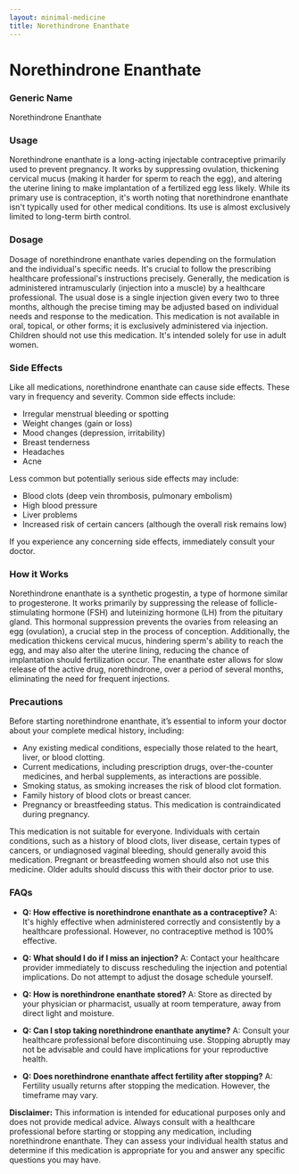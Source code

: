 ```yaml
---
layout: minimal-medicine
title: Norethindrone Enanthate
---
```


# Norethindrone Enanthate
### Generic Name
Norethindrone Enanthate

### Usage
Norethindrone enanthate is a long-acting injectable contraceptive primarily used to prevent pregnancy.  It works by suppressing ovulation, thickening cervical mucus (making it harder for sperm to reach the egg), and altering the uterine lining to make implantation of a fertilized egg less likely.  While its primary use is contraception, it's worth noting that norethindrone enanthate isn't typically used for other medical conditions.  Its use is almost exclusively limited to long-term birth control.

### Dosage
Dosage of norethindrone enanthate varies depending on the formulation and the individual's specific needs.  It's crucial to follow the prescribing healthcare professional's instructions precisely. Generally, the medication is administered intramuscularly (injection into a muscle) by a healthcare professional.  The usual dose is a single injection given every two to three months, although the precise timing may be adjusted based on individual needs and response to the medication.   This medication is not available in oral, topical, or other forms; it is exclusively administered via injection.  Children should not use this medication.  It's intended solely for use in adult women.


### Side Effects
Like all medications, norethindrone enanthate can cause side effects. These vary in frequency and severity.  Common side effects include:

*   Irregular menstrual bleeding or spotting
*   Weight changes (gain or loss)
*   Mood changes (depression, irritability)
*   Breast tenderness
*   Headaches
*   Acne

Less common but potentially serious side effects may include:

*   Blood clots (deep vein thrombosis, pulmonary embolism)
*   High blood pressure
*   Liver problems
*   Increased risk of certain cancers (although the overall risk remains low)


If you experience any concerning side effects, immediately consult your doctor.

### How it Works
Norethindrone enanthate is a synthetic progestin, a type of hormone similar to progesterone.  It works primarily by suppressing the release of follicle-stimulating hormone (FSH) and luteinizing hormone (LH) from the pituitary gland.  This hormonal suppression prevents the ovaries from releasing an egg (ovulation), a crucial step in the process of conception.  Additionally, the medication thickens cervical mucus, hindering sperm's ability to reach the egg, and may also alter the uterine lining, reducing the chance of implantation should fertilization occur.  The enanthate ester allows for slow release of the active drug, norethindrone, over a period of several months, eliminating the need for frequent injections.


### Precautions
Before starting norethindrone enanthate, it’s essential to inform your doctor about your complete medical history, including:

*   Any existing medical conditions, especially those related to the heart, liver, or blood clotting.
*   Current medications, including prescription drugs, over-the-counter medicines, and herbal supplements, as interactions are possible.
*   Smoking status, as smoking increases the risk of blood clot formation.
*   Family history of blood clots or breast cancer.
*   Pregnancy or breastfeeding status.  This medication is contraindicated during pregnancy.

This medication is not suitable for everyone.  Individuals with certain conditions, such as a history of blood clots, liver disease, certain types of cancers, or undiagnosed vaginal bleeding, should generally avoid this medication.  Pregnant or breastfeeding women should also not use this medicine. Older adults should discuss this with their doctor prior to use.


### FAQs

*   **Q: How effective is norethindrone enanthate as a contraceptive?**  A:  It's highly effective when administered correctly and consistently by a healthcare professional. However, no contraceptive method is 100% effective.

*   **Q:  What should I do if I miss an injection?** A:  Contact your healthcare provider immediately to discuss rescheduling the injection and potential implications.  Do not attempt to adjust the dosage schedule yourself.

*   **Q:  How is norethindrone enanthate stored?** A:  Store as directed by your physician or pharmacist, usually at room temperature, away from direct light and moisture.

*   **Q: Can I stop taking norethindrone enanthate anytime?** A: Consult your healthcare professional before discontinuing use.  Stopping abruptly may not be advisable and could have implications for your reproductive health.

*   **Q:  Does norethindrone enanthate affect fertility after stopping?** A:  Fertility usually returns after stopping the medication. However, the timeframe may vary.

**Disclaimer:** This information is intended for educational purposes only and does not provide medical advice. Always consult with a healthcare professional before starting or stopping any medication, including norethindrone enanthate.  They can assess your individual health status and determine if this medication is appropriate for you and answer any specific questions you may have.

